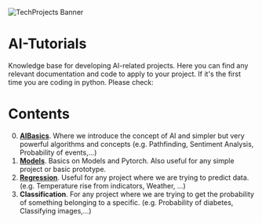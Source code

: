 ![TechProjects Banner](https://github.com/TechProjects-BCN/AI-Tutorials/assets/61521609/28a94cfb-cdcf-42f2-a921-8766009cdd1d)

# AI-Tutorials
Knowledge base for developing AI-related projects. Here you can find any relevant documentation and code to apply to your project.
If it's the first time you are coding in python. Please check: 

# Contents
0. **[AIBasics](https://github.com/TechProjects-BCN/AI-Tutorials/blob/main/0.AIBasics.ipynb)**. Where we introduce the concept of AI and simpler but very powerful algorithms and concepts (e.g. Pathfinding, Sentiment Analysis, Probability of events,...)
1. **[Models](https://github.com/TechProjects-BCN/AI-Tutorials/blob/main/1.Models.ipynb)**. Basics on Models and Pytorch. Also useful for any simple project or basic prototype.
2. **[Regression](https://github.com/TechProjects-BCN/AI-Tutorials/blob/main/2.Regression.ipynb)**. Useful for any project where we are trying to predict data. (e.g. Temperature rise from indicators, Weather, ...)
3. **Classification**. For any project where we are trying to get the probability of something belonging to a specific. (e.g. Probability of diabetes, Classifying images,...)
